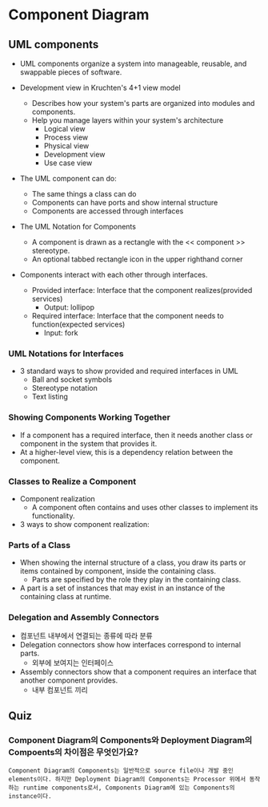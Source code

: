 # Component Diagram

## UML components
- UML components organize a system into manageable, reusable, and swappable pieces of software.
- Development view in Kruchten's 4+1 view model
  - Describes how your system's parts are organized into modules and components.
  - Help you manage layers within your system's architecture
    - Logical view
    - Process view
    - Physical view
    - Development view
    - Use case view

- The UML component can do:
  - The same things a class can do
  - Components can have ports and show internal structure
  - Components are accessed through interfaces

- The UML Notation for Components
  - A component is drawn as a rectangle with the << component >> stereotype.
  - An optional tabbed rectangle icon in the upper righthand corner

- Components interact with each other through interfaces.
  - Provided interface: Interface that the component realizes(provided services)
    - Output: lollipop
  - Required interface: Interface that the component needs to function(expected services)
    - Input: fork

### UML Notations for Interfaces

- 3 standard ways to show provided and required interfaces in UML
  - Ball and socket symbols
  - Stereotype notation
  - Text listing

### Showing Components Working Together

- If a component has a required interface, then it needs another class or component in the system that provides it.
- At a higher-level view, this is a dependency relation between the component.

### Classes to Realize a Component

- Component realization
  - A component often contains and uses other classes to implement its functionality.
- 3 ways to show component realization:

### Parts of a Class

- When showing the internal structure of a class, you draw its parts or items contained by component, inside the containing class.
  - Parts are specified by the role they play in the containing class.
- A part is a set of instances that may exist in an instance of the containing class at runtime.

### Delegation and Assembly Connectors
- 컴포넌트 내부에서 연결되는 종류에 따라 분류
- Delegation connectors show how interfaces correspond to internal parts.
  - 외부에 보여지는 인터페이스
- Assembly connectors show that a component requires an interface that another component provides.
  - 내부 컴포넌트 끼리

## Quiz

### Component Diagram의 Components와 Deployment Diagram의 Compoents의 차이점은 무엇인가요?

```
Component Diagram의 Components는 일반적으로 source file이나 개발 중인 elements이다. 하지만 Deployment Diagram의 Components는 Processor 위에서 동작하는 runtime components로서, Components Diagram에 있는 Components의 instance이다.
```
